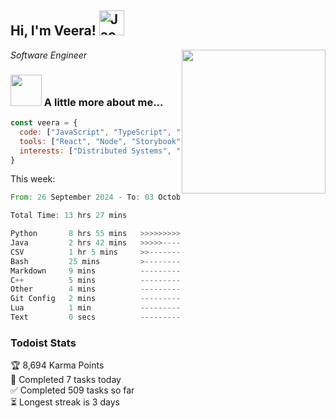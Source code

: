 <h2> Hi, I'm Veera! <img src="https://raw.githubusercontent.com/Tarikul-Islam-Anik/Animated-Fluent-Emojis/master/Emojis/Activities/Jack-O-Lantern.png" alt="Jack-O-Lantern" width="40" height="40" /></h2>
<img align='right' src="https://user-images.githubusercontent.com/74038190/213911110-aedbef38-a29f-4b6b-a65c-11608b4f75a5.gif" width="230">
<p><em>Software Engineer</em></p>


### <img src="https://user-images.githubusercontent.com/74038190/216656963-09118229-8a9e-4af0-910c-c37f35f2e210.gif" width="50"> A little more about me...  

```javascript
const veera = {
  code: ["JavaScript", "TypeScript", "HTML", "CSS", "Python", "Java", "C++"],
  tools: ["React", "Node", "Storybook", "Docker", "Next.JS", "Node", "AWS", "gRPC"],
  interests: ["Distributed Systems", "Cloud Computing", "Machine Learning", "Enterprise Software", "AI"]
}
```
This week:
<!--START_SECTION:waka-->

```rust
From: 26 September 2024 - To: 03 October 2024

Total Time: 13 hrs 27 mins

Python       8 hrs 55 mins   >>>>>>>>>>>>>>>>---------   65.91 %
Java         2 hrs 42 mins   >>>>>--------------------   19.99 %
CSV          1 hr 5 mins     >>-----------------------   08.06 %
Bash         25 mins         >------------------------   03.13 %
Markdown     9 mins          -------------------------   01.18 %
C++          5 mins          -------------------------   00.73 %
Other        4 mins          -------------------------   00.51 %
Git Config   2 mins          -------------------------   00.25 %
Lua          1 min           -------------------------   00.22 %
Text         0 secs          -------------------------   00.02 %
```

<!--END_SECTION:waka-->


### Todoist Stats

<!-- TODO-IST:START -->
🏆  8,694 Karma Points           
🌸  Completed 7 tasks today           
✅  Completed 509 tasks so far           
⏳  Longest streak is 3 days
<!-- TODO-IST:END -->
<!--
Profile views:
[![](https://visitcount.itsvg.in/api?id=veeravivekt&label=Profile%20Views&color=1&icon=2&pretty=false)](https://visitcount.itsvg.in)
-->
